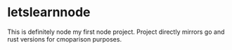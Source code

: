 # letslearnnode
This is definitely node my first node project. Project directly mirrors go and rust versions for cmoparison purposes.
